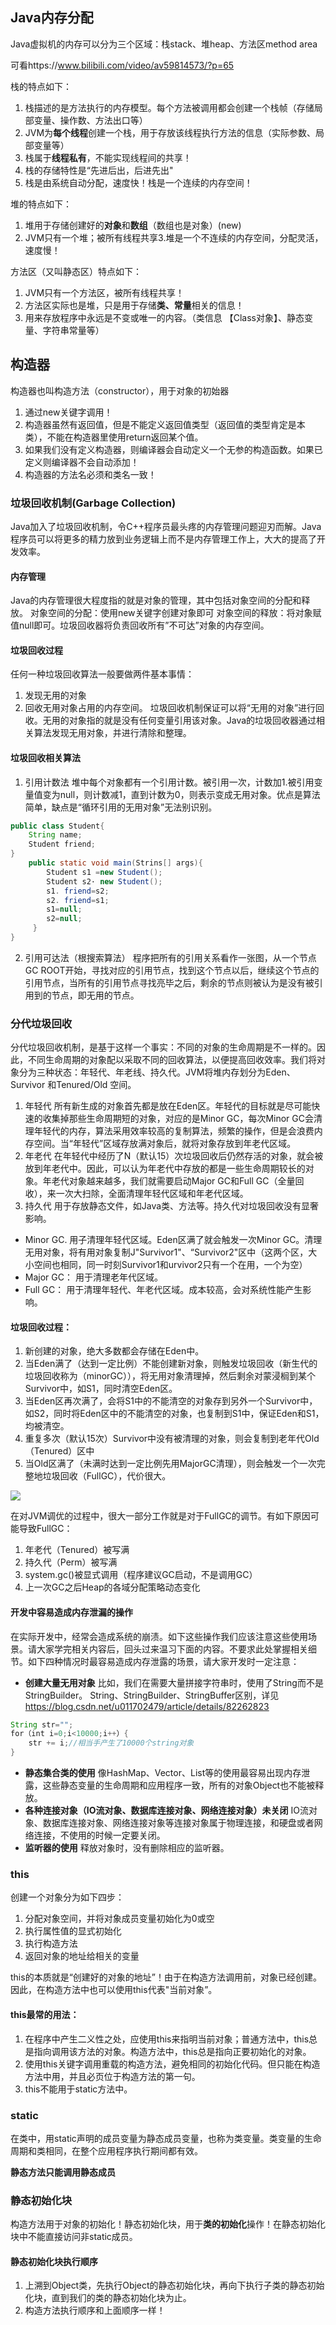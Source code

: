 ## Java内存分配
Java虚拟机的内存可以分为三个区域：栈stack、堆heap、方法区method area

可看https://www.bilibili.com/video/av59814573/?p=65


栈的特点如下：
1. 栈描述的是方法执行的内存模型。每个方法被调用都会创建一个栈帧（存储局部变量、操作数、方法出口等）
2. JVM为**每个线程**创建一个栈，用于存放该线程执行方法的信息（实际参数、局部变量等）
3. 栈属于**线程私有**，不能实现线程间的共享！
4. 栈的存储特性是“先进后出，后进先出"
5. 栈是由系统自动分配，速度快！栈是一个连续的内存空间！

堆的特点如下：
1. 堆用于存储创建好的**对象**和**数组**（数组也是对象）(new)
2. JVM只有一个堆；被所有线程共享3.堆是一个不连续的内存空间，分配灵活，速度慢！

方法区（又叫静态区）特点如下：
1. JVM只有一个方法区，被所有线程共享！
2. 方法区实际也是堆，只是用于存储**类、常量**相关的信息！
3. 用来存放程序中永远是不变或唯一的内容。（类信息
【Class对象】、静态变量、字符串常量等） 

## 构造器
构造器也叫构造方法（constructor），用于对象的初始器

1. 通过new关键字调用！
2. 构造器虽然有返回值，但是不能定义返回值类型（返回值的类型肯定是本类），不能在构造器里使用return返回某个值。
3. 如果我们没有定义构造器，则编译器会自动定义一个无参的构造函数。如果已定义则编译器不会自动添加！
4. 构造器的方法名必须和类名一致！

### 垃圾回收机制(Garbage Collection)
Java加入了垃圾回收机制，令C++程序员最头疼的内存管理问题迎刃而解。Java程序员可以将更多的精力放到业务逻辑上而不是内存管理工作上，大大的提高了开发效率。

#### 内存管理
Java的内存管理很大程度指的就是对象的管理，其中包括对象空间的分配和释放。
对象空间的分配：使用new关键字创建对象即可
对象空间的释放：将对象赋值null即可。垃圾回收器将负责回收所有”不可达”对象的内存空间。
#### 垃圾回收过程
任何一种垃圾回收算法一般要做两件基本事情：
1. 发现无用的对象
2. 回收无用对象占用的内存空间。
垃圾回收机制保证可以将“无用的对象”进行回收。无用的对象指的就是没有任何变量引用该对象。Java的垃圾回收器通过相关算法发现无用对象，并进行清除和整理。
#### 垃圾回收相关算法
1. 引用计数法
堆中每个对象都有一个引用计数。被引用一次，计数加1.被引用变量值变为null，则计数减1，直到计数为0，则表示变成无用对象。优点是算法简单，缺点是“循环引用的无用对象”无法别识别。
```java
public class Student{
    String name;
    Student friend; 
} 
    public static void main(Strins[] args){
        Student s1 =new Student(); 
        Student s2· new Student(); 
        s1. friend=s2;
        s2. friend=s1;
        s1=null;
        s2=null;
     }
}
```
2. 引用可达法（根搜索算法）
程序把所有的引用关系看作一张图，从一个节点GC ROOT开始，寻找对应的引用节点，找到这个节点以后，继续这个节点的引用节点，当所有的引用节点寻找亮毕之后，剩余的节点则被认为是没有被引用到的节点，即无用的节点。


### 分代垃圾回收
分代垃圾回收机制，是基于这样一个事实：不同的对象的生命周期是不一样的。因此，不同生命周期的对象配以采取不同的回收算法，以便提高回收效率。我们将对象分为三种状态：年轻代、年老线、持久代。JVM将堆内存划分为Eden、Survivor 和Tenured/Old 空间。
1. 年轻代
所有新生成的对象首先都是放在Eden区。年轻代的目标就是尽可能快速的收集掉那些生命周期短的对象，对应的是Minor GC，每次Minor GC会清理年轻代的内存，算法采用效率较高的复制算法，频繁的操作，但是会浪费内存空间。当“年轻代”区域存放满对象后，就将对象存放到年老代区域。
2. 年老代
在年轻代中经历了N（默认15）次垃圾回收后仍然存活的对象，就会被放到年老代中。因此，可以认为年老代中存放的都是一些生命周期较长的对象。年老代对象越来越多，我们就需要启动Major GC和Full GC（全量回收），来一次大扫除，全面清理年轻代区域和年老代区域。
3. 持久代
用于存放静态文件，如Java类、方法等。持久代对垃圾回收没有显奢影响。


* Minor GC.
用子清理年轻代区域。Eden区满了就会触发一次Minor GC。清理无用对象，将有用对象复制J"Survivor1"、“Survivor2"区中（这两个区，大小空间也相同，同一时刻Survivor1和urvivor2只有一个在用，一个为空）
* Major GC：
用于清理老年代区域。
* Full GC：
    用于清理年轻代、年老代区域。成本较高，会对系统性能产生影响。

#### 垃圾回收过程：
1. 新创建的对象，绝大多数都会存储在Eden中。
2. 当Eden满了（达到一定比例）不能创建新对象，则触发垃圾回收（新生代的垃圾回收称为（minorGC）），将无用对象清理掉，然后剩余对蒙浸榈到某个Survivor中，如S1，同时清空Eden区。
3. 当Eden区再次满了，会将S1中的不能清空的对象存到另外一个Survivor中，如S2，同时将Eden区中的不能清空的对象，也复制到S1中，保证Eden和S1，均被清空。
4. 重复多次（默认15次）Survivor中没有被清理的对象，则会复制到老年代Old（Tenured）区中
5. 当Old区满了（未满时达到一定比例先用MajorGC清理），则会触发一个一次完整地垃圾回收（FullGC），代价很大。
<img src="https://gitee.com/zero049/MyNoteImages/raw/master/Annotation 2019-10-14 113915.png"  div align=center />

在对JVM调优的过程中，很大一部分工作就是对于FullGC的调节。有如下原因可能导致FullGC：

1. 年老代（Tenured）被写满
2. 持久代（Perm）被写满
3. system.gc()被显式调用（程序建议GC启动，不是调用GC）
4. 上一次GC之后Heap的各域分配策略动态变化

#### 开发中容易造成内存泄漏的操作

在实际开发中，经常会造成系统的崩渍。如下这些操作我们应该注意这些使用场景。请大家学完相关内容后，回头过来温习下面的内容。不要求此处掌握相关细节。如下四种情况时最容易造成内存泄露的场景，请大家开发时一定注意：
* **创建大量无用对象**
比如，我们在需要大量拼接字符串时，使用了String而不是StringBuilder。
String、StringBuilder、StringBuffer区别，详见 https://blog.csdn.net/u011702479/article/details/82262823
```java
String str="";
for（int i=0;i<10000;i++）{
    str += i;//相当手产生了10000个string对象
}
```
* **静态集合类的使用**
像HashMap、Vector、List等的使用最容易出现内存泄露，这些静态变量的生命周期和应用程序一致，所有的对象Object也不能被释放。
* **各种连接对象（IO流对象、数据库连接对象、网络连接对象）未关闭**
IO流对象、数据库连接对象、网络连接对象等连接对象属于物理连接，和硬盘或者网络连接，不使用的时候一定要关闭。
* **监听器的使用**
释放对象时，没有删除相应的监听器。


### this

创建一个对象分为如下四步：
1. 分配对象空间，并将对象成员变量初始化为0或空
2. 执行属性值的显式初始化
3. 执行构造方法
4. 返回对象的地址给相关的变量

this的本质就是“创建好的对象的地址”！由于在构造方法调用前，对象已经创建。因此，在构造方法中也可以使用this代表"当前对象”。



#### this最常的用法：
1. 在程序中产生二义性之处，应使用this来指明当前对象；普通方法中，this总是指向调用该方法的对象。构造方法中，this总是指向正要初始化的对象。
2. 使用this关键字调用重载的构造方法，避免相同的初始化代码。但只能在构造方法中用，并且必页位于构造方法的第一句。
3. this不能用于static方法中。

### static
在类中，用static声明的成员变量为静态成员变量，也称为类变量。类变量的生命周期和类相同，在整个应用程序执行期间都有效。

**静态方法只能调用静态成员**

### 静态初始化块
构造方法用于对象的初始化！静态初始化块，用于**类的初始化**操作！在静态初始化块中不能直接访问非static成员。
#### 静态初始化块执行顺序
1. 上溯到Object类，先执行Object的静态初始化块，再向下执行子类的静态初始化块，直到我们的类的静态初始化块为止。
2. 构造方法执行顺序和上面顺序一样！